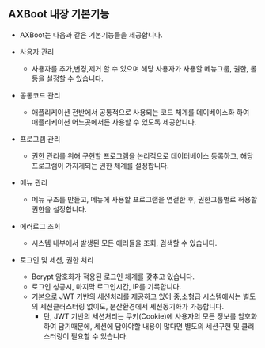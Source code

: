 ## AXBoot 내장 기본기능

- AXBoot는 다음과 같은 기본기능들을 제공합니다.

- 사용자 관리
    - 사용자를 추가,변경,제거 할 수 있으며 해당 사용자가 사용할 메뉴그룹, 권한, 롤등을 설정할 수 있습니다.
    
- 공통코드 관리
    - 애플리케이션 전반에서 공통적으로 사용되는 코드 체계를 데이베이스화 하여 애플리케이션 어느곳에서든 사용할 수 있도록 제공합니다.
    
- 프로그램 관리
    - 권한 관리를 위해 구현할 프로그램을 논리적으로 데이터베이스 등록하고, 해당 프로그램이 가지게되는 권한 체계를 설정합니다.
    
- 메뉴 관리
    - 메뉴 구조를 만들고, 메뉴에 사용할 프로그램을 연결한 후, 권한그룹별로 허용할 권한을 설정합니다.
    
- 에러로그 조회
    - 시스템 내부에서 발생된 모든 에러들을 조회, 검색할 수 있습니다.
    
- 로그인 및 세션, 권한 처리
    - Bcrypt 암호화가 적용된 로그인 체계를 갖추고 있습니다.
    - 로그인 성공시, 마지막 로그인시간, IP를 기록합니다.
    - 기본으로 JWT 기반의 세션처리를 제공하고 있어 중,소형급 시스템에서는 별도의 세션클러스터링 없이도, 분산환경에서 세션동기화가 가능합니다.
        - 단, JWT 기반의 세션처리는 쿠키(Cookie)에 사용자의 모든 정보를 암호화하여 담기때문에, 세션에 담아야할 내용이 많다면 별도의 세션구현 및 클러스터링이 필요할 수 있습니다.
